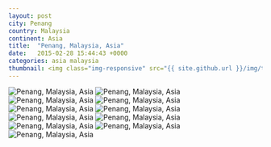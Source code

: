 ```yaml
---
layout: post
city: Penang
country: Malaysia
continent: Asia
title:  "Penang, Malaysia, Asia"
date:   2015-02-28 15:44:43 +0000
categories: asia malaysia
thumbnail: <img class="img-responsive" src="{{ site.github.url }}/img/thumbnails/penang-9.jpg" alt="Penang Malaysia" />
---
```


<div class="img-container">
	<img class="img-responsive" src="{{ site.github.url }}/img/countries/malaysia/penang-1.jpg" alt="Penang, Malaysia, Asia"/>
	<img class="img-responsive" src="{{ site.github.url }}/img/countries/malaysia/penang-2.jpg" alt="Penang, Malaysia, Asia"/>
	<img class="img-responsive" src="{{ site.github.url }}/img/countries/malaysia/penang-3.jpg" alt="Penang, Malaysia, Asia"/>
	<img class="img-responsive" src="{{ site.github.url }}/img/countries/malaysia/penang-4.jpg" alt="Penang, Malaysia, Asia"/>
	<img class="img-responsive" src="{{ site.github.url }}/img/countries/malaysia/penang-5.jpg" alt="Penang, Malaysia, Asia"/>
	<img class="img-responsive" src="{{ site.github.url }}/img/countries/malaysia/penang-6.jpg" alt="Penang, Malaysia, Asia"/>
	<img class="img-responsive" src="{{ site.github.url }}/img/countries/malaysia/penang-7.jpg" alt="Penang, Malaysia, Asia"/>
	<img class="img-responsive" src="{{ site.github.url }}/img/countries/malaysia/penang-8.jpg" alt="Penang, Malaysia, Asia"/>
	<img class="img-responsive" src="{{ site.github.url }}/img/countries/malaysia/penang-9.jpg" alt="Penang, Malaysia, Asia"/>
	<img class="img-responsive" src="{{ site.github.url }}/img/countries/malaysia/penang-10.jpg" alt="Penang, Malaysia, Asia"/>
	<img class="img-responsive" src="{{ site.github.url }}/img/countries/malaysia/penang-11.jpg" alt="Penang, Malaysia, Asia"/>
</div>
